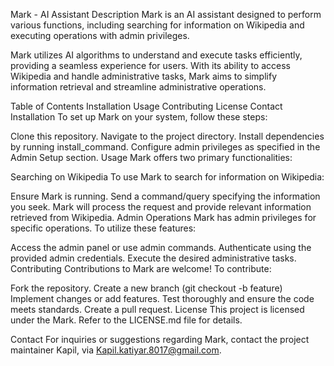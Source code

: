 Mark - AI Assistant
Description
Mark is an AI assistant designed to perform various functions, including searching for information on Wikipedia and executing operations with admin privileges.

Mark utilizes AI algorithms to understand and execute tasks efficiently, providing a seamless experience for users. With its ability to access Wikipedia and handle administrative tasks, Mark aims to simplify information retrieval and streamline administrative operations.

Table of Contents
Installation
Usage
Contributing
License
Contact
Installation
To set up Mark on your system, follow these steps:

Clone this repository.
Navigate to the project directory.
Install dependencies by running install_command.
Configure admin privileges as specified in the Admin Setup section.
Usage
Mark offers two primary functionalities:

Searching on Wikipedia
To use Mark to search for information on Wikipedia:

Ensure Mark is running.
Send a command/query specifying the information you seek.
Mark will process the request and provide relevant information retrieved from Wikipedia.
Admin Operations
Mark has admin privileges for specific operations. To utilize these features:

Access the admin panel or use admin commands.
Authenticate using the provided admin credentials.
Execute the desired administrative tasks.
Contributing
Contributions to Mark are welcome! To contribute:

Fork the repository.
Create a new branch (git checkout -b feature)
Implement changes or add features.
Test thoroughly and ensure the code meets standards.
Create a pull request.
License
This project is licensed under the Mark. Refer to the LICENSE.md file for details.

Contact
For inquiries or suggestions regarding Mark, contact the project maintainer Kapil, via Kapil.katiyar.8017@gmail.com.

